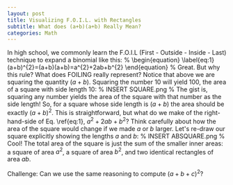 ```yaml
---
layout: post
title: Visualizing F.O.I.L. with Rectangles
subtitle: What does (a+b)(a+b) Really Mean?
categories: Math
---
```

<html>
  <head>
  <script type="text/javascript" async
    src="https://cdnjs.cloudflare.com/ajax/libs/mathjax/2.7.4/latest.js?config=TeX-MML-AM_CHTML">
  </script>

  <script type="text/x-mathjax-config">
  MathJax.Hub.Config({
    tex2jax: {inlineMath: [['$','$'], ['\\(','\\)']]}
  });
  </script>
  <script type="text/javascript" async src="path-to-mathjax/MathJax.js?config=TeX-AMS_CHTML"></script>
  </head>
</html>

In high school, we commonly learn the F.O.I.L (First - Outside - Inside - Last) technique to expand a binomial like this:
%
\begin{equation}
\label{eq:1}
(a+b)^{2}=(a+b)(a+b)=a^{2}+2ab+b^{2}
\end{equation}
%
Great. But why this rule? What does FOILING really represent? Notice that above we are squaring the quantity $(a+b)$. Squaring the number 10 will yield 100, the area of a square with side length 10:
%
INSERT SQUARE.png
%
The gist is, squaring any number yields the area of the square with that number as the side length! So, for a square whose side length is $(a+b)$ the area should be exactly $(a+b)^{2}$. This is straightforward, but what do we make of the right-hand-side of Eq. \ref{eq:1}, $a^{2}+2ab+b^{2}$? Think carefully about how the area of the square would change if we made $a$ or $b$ larger. Let's re-draw our square explicitly showing the lengths $a$ and $b$:
%
INSERT ABSQUARE.png
%
Cool! The total area of the square is just the sum of the smaller inner areas: a square of area $a^{2}$, a square of area $b^{2}$, and two identical rectangles of area $ab$. 

Challenge: Can we use the same reasoning to compute $(a+b+c)^{2}$?







